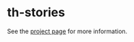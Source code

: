 th-stories
================

See the [project page](http://thelmanews.github.io/thelma-component-demo/) for more information.
